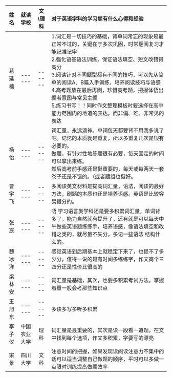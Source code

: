 |   姓名   |就读学校 | 文\理科 | 对于英语学科的学习您有什么心得和经验                         |
| :------: | :------: | :------: | :----------------------------------------------------------- |
| 葛延楠 | ------ | ------ | 1.词汇是一切技巧的基础，背单词常忘的现象是最正常不过的，关键在于多次巩固，时常翻阅复习才能记准记牢  <br /> 2.强化语基语法训练，保证语法填空、短文改错得高分   <br />3.阅读针对不同题型都有不同的技巧，可以先从简单的阅读A、B篇入手训练，培养阅读技巧与语感   <br />4.高考题放在最后再刷，珍惜高考题，把握体悟出题者意图与常见主题   <br />5.练习书写！！同时作文整理模板时要选择在高中能力范围内的地道的表达，而非偏、难、非常见的表达 |
| 杨怡   | ------ | ------ | 词汇量，永远滴神。单词每天都要背不用我多说了吧。记忆的本质就是重复，所以多重复几次是很有必要的。  <br />做题，有针对性地练题很有必要，每天固定的时间可以拿出来练。  <br />然后高考前手感还是挺重要的，每天或每两天一套卷子还是不错的。（或者题组也挺好。 |
| 曹宇飞 | ------ | ------ | 多阅读英文材料是提高词汇量，语法，阅读的最好方法，刷题的本质也还是培养语感。英语是比较容易提分的。 |
| 张宸   | ------ | ------ | 唔 学习语言类学科还是要多积累词汇量，单词背多了，能力自然就有提升了，还有就是可以每天中午做些英语题练练手，培养语感，像语法填空和改错之类的，就尽量不失分，多记一些语法 结构什么的。 |
| 魏冰洋 | ------ | ------ | 感觉英语到后期基本上就稳定下来了，也提不了多少分，值得一说的是有时间多练练字，作文高个三四分还是性价比很高的 |
| 梁林安 | ------ | ------ | 词汇量是基础，其次，也要多积累考试方法，掌握着重一般会考那些知识点 |
| 王旭东 | ------ | ------ | 多读多写多听多积累                                           |
| 李子仪  | 中国农业大学 | 理科 | 词汇量是最重要的，其次是读一段看一道题，在文中找到每个选项，作文多积累，字要写的漂亮 |
| 宋景   | 四川大学 | 文科| 注意时间的把握，如果发现读阅读注意力不集中的话可以适当调整自己做题的顺序，平时可以多做一点限时训练提高做题效率 |

